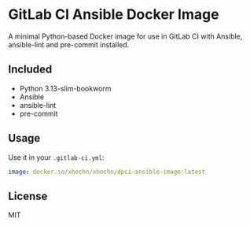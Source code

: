 # GitLab CI Ansible Docker Image

A minimal Python-based Docker image for use in GitLab CI with Ansible, ansible-lint and pre-commit installed.

## Included

- Python 3.13-slim-bookworm
- Ansible
- ansible-lint
- pre-commit

## Usage

Use it in your `.gitlab-ci.yml`:

```yaml
image: docker.io/xhochn/xhochn/dpci-ansible-image:latest
```

## License

MIT
